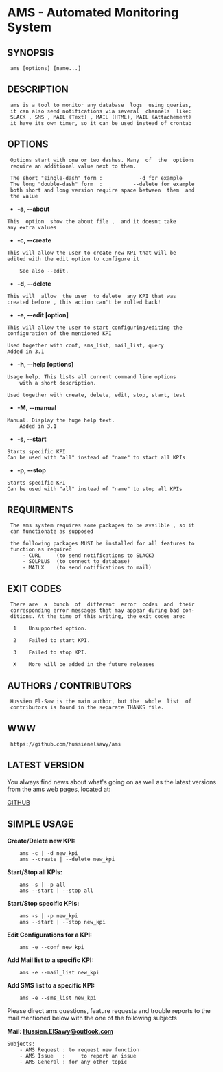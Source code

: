 # AMS - Automated Monitoring System

## SYNOPSIS

     ams [options] [name...]

## DESCRIPTION

     ams is a tool to monitor any database  logs  using queries,
     it can also send notifications via several  channels  like:
     SLACK , SMS , MAIL (Text) , MAIL (HTML), MAIL (Attachement)
     it have its own timer, so it can be used instead of crontab
     
## OPTIONS
     Options start with one or two dashes. Many  of  the  options
     require an additional value next to them.

     The short "single-dash" form :     	   -d for example
     The long "double-dash" form  :          --delete for example
     both short and long version require space between  them  and
     the value

   * **-a, --about**
        
	This  option  show the about file ,  and it doesnt take 
	any extra values
		  
   * **-c, --create <name>**
        
	This will allow the user to create new KPI that will be
	edited with the edit option to configure it 
		  
        See also --edit.
		  
   *  **-d, --delete <name>**
          
	This will  allow  the user  to delete  any KPI that was
	created before , this action can't be rolled back! 
		  		  
   *  **-e, --edit [option] <name>**
	  
	This will allow the user to start configuring/editing the
	configuration of the mentioned KPI
		  
	Used together with conf, sms_list, mail_list, query
	Added in 3.1

   * **-h, --help [options]**
          	
		
	Usage help. This lists all current command line options
        with a short description.
		  
	Used together with create, delete, edit, stop, start, test
		  
   * **-M, --manual**
          
	Manual. Display the huge help text.
        Added in 3.1

   * **-s, --start <name>**
          
	Starts specific KPI 	
	Can be used with "all" instead of "name" to start all KPIs
					
		  
   * **-p, --stop <name>**
          
	Starts specific KPI	
  	Can be used with "all" instead of "name" to stop all KPIs


## REQUIRMENTS
     The ams system requires some packages to be availble , so it
     can functionate as supposed
	 
     the following packages MUST be installed for all features to
     function as required
	  	 - CURL		(to send notifications to SLACK)
	 	 - SQLPLUS	(to connect to database)
		 - MAILX	(to send notifications to mail)


## EXIT CODES
     There are  a  bunch  of  different  error  codes  and  their
     corresponding error messages that may appear during bad con-
     ditions. At the time of this writing, the exit codes are:

      1    Unsupported option.

      2    Failed to start KPI.

      3    Failed to stop KPI.
	 
      X    More will be added in the future releases


## AUTHORS / CONTRIBUTORS
     Hussien El-Saw is the main author, but the  whole  list  of
     contributors is found in the separate THANKS file.

## WWW
     https://github.com/hussienelsawy/ams


## LATEST VERSION

  You always find news about what's going on as well as the latest versions
  from the ams web pages, located at:

  [GITHUB](https://github.com/hussienelsawy/ams)

## SIMPLE USAGE

  **Create/Delete new KPI:**

        ams -c | -d new_kpi
		ams --create | --delete new_kpi

  **Start/Stop all KPIs:**

        ams -s | -p all
		ams --start | --stop all
		
  **Start/Stop specific KPIs:**

        ams -s | -p new_kpi
		ams --start | --stop new_kpi
 
  **Edit Configurations for a KPI:**
		
		ams -e --conf new_kpi

  **Add Mail list to a specific KPI:**
  
		ams -e --mail_list new_kpi

  **Add SMS list to a specific KPI:**
  
		ams -e --sms_list new_kpi
		


  Please direct ams questions, feature requests and trouble reports to the mail
  mentioned below with the one of the following subjects
  
  **Mail: Hussien.ElSawy@outlook.com**
	
	Subjects:
		- AMS Request :	to request new function
		- AMS Issue   : 	to report an issue
		- AMS General :	for any other topic
